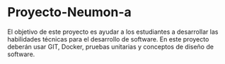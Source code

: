 # Proyecto-Neumon-a
El objetivo de este proyecto es ayudar a los estudiantes a desarrollar las habilidades técnicas para el desarrollo de software. En este proyecto deberán usar GIT, Docker, pruebas unitarias y conceptos de diseño de software.
